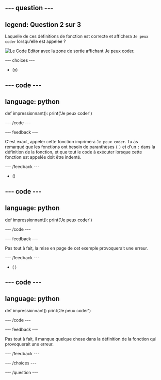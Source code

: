 
--- question ---
---
legend: Question 2 sur 3
---

Laquelle de ces définitions de fonction est correcte et affichera `Je peux coder` lorsqu'elle est appelée ?

![Le Code Editor avec la zone de sortie affichant <code>Je peux coder</code>.](images/quiz2.png)

--- choices ---

- (x)

--- code ---
---
language: python
---

def impressionnant(): print('Je peux coder')

--- /code ---

 --- feedback ---

C'est exact, appeler cette fonction imprimera `Je peux coder`. Tu as remarqué que les fonctions ont besoin de paranthèses `(` `)` et d'un `:` dans la définition de la fonction, et que tout le code à exécuter lorsque cette fonction est appelée doit être indenté.

 --- /feedback ---

- ()

--- code ---
---
language: python
---

def impressionnant(): print('Je peux coder')

--- /code ---

 --- feedback ---

 Pas tout à fait, la mise en page de cet exemple provoquerait une erreur.

 --- /feedback ---

- ( )

--- code ---
---
language: python
---

def impressionnant() print('Je peux coder')

--- /code ---

 --- feedback ---

Pas tout à fait, il manque quelque chose dans la définition de la fonction qui provoquerait une erreur.

 --- /feedback ---

--- /choices ---

--- /question ---
